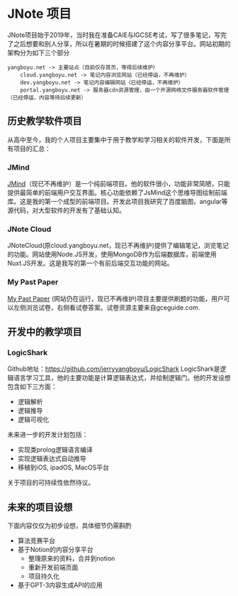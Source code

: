 # JNote 项目
JNote项目始于2019年，当时我在准备CAIE与IGCSE考试，写了很多笔记，写完了之后想要和别人分享，所以在暑期的时候搭建了这个内容分享平台。网站初期的架构分为如下三个部分
```text
yangboyu.net -> 主要站点（目前仅存首页，等得后续维护）
    cloud.yangboyu.net -> 笔记内容浏览网站（已经停运，不再维护）
    dev.yangboyu.net -> 笔记内容编辑网站（已经停运，不再维护）
    portal.yangboyu.net -> 服务器cdn资源管理，由一个开源网络文件服务器软件管理（已经停运，内容等待后续更新）
```

## 历史教学软件项目
从高中至今，我的个人项目主要集中于用于教学和学习相关的软件开发，下面是所有项目的汇总：
### JMind
[JMind](https://yangboyu.net/jmind)（现已不再维护）是一个纯前端项目。他的软件很小，功能非常简陋，只能提供最简单的前端用户交互界面。核心功能依赖了JsMind这个思维导图绘制前端库。这是我的第一个成型的前端项目。开发此项目我研究了百度脑图，angular等源代码，对大型软件的开发有了基础认知。
### JNote Cloud
JNoteCloud(原cloud.yangboyu.net，现已不再维护)提供了编辑笔记，浏览笔记的功能。网站使用Node.JS开发，使用MongoDB作为后端数据库，前端使用Nuxt.JS开发。这是我写的第一个有前后端交互功能的网站。
### My Past Paper
[My Past Paper](https://my-past-paper.vercel.app/) (网站仍在运行，现已不再维护)项目主要提供刷题的功能，用户可以左侧浏览试卷，右侧看试卷答案。试卷资源主要来自gceguide.com.

## 开发中的教学项目
### LogicShark
Github地址：https://github.com/jerryyangboyu/LogicShark
LogicShark是逻辑语言学习工具，他的主要功能是计算逻辑表达式，并绘制逻辑门。他的开发设想包含如下三方面：
- 逻辑解析
- 逻辑推导
- 逻辑可视化

未来进一步的开发计划包括：
- 实现类prolog逻辑语言编译
- 实现逻辑表达式自动推导
- 移植到iOS, ipadOS, MacOS平台

关于项目的可持续性依然待议。

## 未来的项目设想
下面内容仅仅为初步设想，具体细节仍需斟酌
- 算法竞赛平台
- 基于Notion的内容分享平台
    - 整理原来的资料，合并到notion
    - 重新开发前端页面
    - 项目持久化
- 基于GPT-3内容生成API的应用
